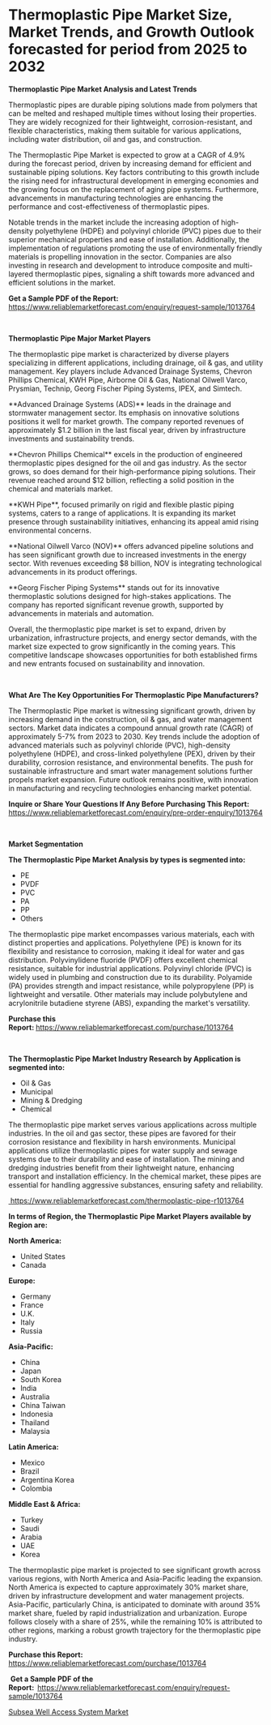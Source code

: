 <p><h1>Thermoplastic Pipe Market Size, Market Trends, and Growth Outlook forecasted for period from 2025 to 2032</h1></p><p><strong>Thermoplastic Pipe Market Analysis and Latest Trends</strong></p>
<p><p>Thermoplastic pipes are durable piping solutions made from polymers that can be melted and reshaped multiple times without losing their properties. They are widely recognized for their lightweight, corrosion-resistant, and flexible characteristics, making them suitable for various applications, including water distribution, oil and gas, and construction.</p><p>The Thermoplastic Pipe Market is expected to grow at a CAGR of 4.9% during the forecast period, driven by increasing demand for efficient and sustainable piping solutions. Key factors contributing to this growth include the rising need for infrastructural development in emerging economies and the growing focus on the replacement of aging pipe systems. Furthermore, advancements in manufacturing technologies are enhancing the performance and cost-effectiveness of thermoplastic pipes.</p><p>Notable trends in the market include the increasing adoption of high-density polyethylene (HDPE) and polyvinyl chloride (PVC) pipes due to their superior mechanical properties and ease of installation. Additionally, the implementation of regulations promoting the use of environmentally friendly materials is propelling innovation in the sector. Companies are also investing in research and development to introduce composite and multi-layered thermoplastic pipes, signaling a shift towards more advanced and efficient solutions in the market.</p></p>
<p><strong>Get a Sample PDF of the Report:&nbsp;</strong> <a href="https://www.reliablemarketforecast.com/enquiry/request-sample/1013764?utm_campaign=2739&utm_medium=2&utm_source=Github&utm_content=ia&utm_term=06032025&utm_id=thermoplastic-pipe">https://www.reliablemarketforecast.com/enquiry/request-sample/1013764</a></p>
<p>&nbsp;</p>
<p><strong>Thermoplastic Pipe Major Market Players</strong></p>
<p><p>The thermoplastic pipe market is characterized by diverse players specializing in different applications, including drainage, oil & gas, and utility management. Key players include Advanced Drainage Systems, Chevron Phillips Chemical, KWH Pipe, Airborne Oil & Gas, National Oilwell Varco, Prysmian, Technip, Georg Fischer Piping Systems, IPEX, and Simtech.</p><p>**Advanced Drainage Systems (ADS)** leads in the drainage and stormwater management sector. Its emphasis on innovative solutions positions it well for market growth. The company reported revenues of approximately $1.2 billion in the last fiscal year, driven by infrastructure investments and sustainability trends.</p><p>**Chevron Phillips Chemical** excels in the production of engineered thermoplastic pipes designed for the oil and gas industry. As the sector grows, so does demand for their high-performance piping solutions. Their revenue reached around $12 billion, reflecting a solid position in the chemical and materials market.</p><p>**KWH Pipe**, focused primarily on rigid and flexible plastic piping systems, caters to a range of applications. It is expanding its market presence through sustainability initiatives, enhancing its appeal amid rising environmental concerns.</p><p>**National Oilwell Varco (NOV)** offers advanced pipeline solutions and has seen significant growth due to increased investments in the energy sector. With revenues exceeding $8 billion, NOV is integrating technological advancements in its product offerings.</p><p>**Georg Fischer Piping Systems** stands out for its innovative thermoplastic solutions designed for high-stakes applications. The company has reported significant revenue growth, supported by advancements in materials and automation.</p><p>Overall, the thermoplastic pipe market is set to expand, driven by urbanization, infrastructure projects, and energy sector demands, with the market size expected to grow significantly in the coming years. This competitive landscape showcases opportunities for both established firms and new entrants focused on sustainability and innovation.</p></p>
<p>&nbsp;</p>
<p><strong>What Are The Key Opportunities For Thermoplastic Pipe Manufacturers?</strong></p>
<p><p>The Thermoplastic Pipe market is witnessing significant growth, driven by increasing demand in the construction, oil & gas, and water management sectors. Market data indicates a compound annual growth rate (CAGR) of approximately 5-7% from 2023 to 2030. Key trends include the adoption of advanced materials such as polyvinyl chloride (PVC), high-density polyethylene (HDPE), and cross-linked polyethylene (PEX), driven by their durability, corrosion resistance, and environmental benefits. The push for sustainable infrastructure and smart water management solutions further propels market expansion. Future outlook remains positive, with innovation in manufacturing and recycling technologies enhancing market potential.</p></p>
<p><strong>Inquire or Share Your Questions If Any Before Purchasing This Report:</strong> <a href="https://www.reliablemarketforecast.com/enquiry/pre-order-enquiry/1013764?utm_campaign=2739&utm_medium=2&utm_source=Github&utm_content=ia&utm_term=06032025&utm_id=thermoplastic-pipe">https://www.reliablemarketforecast.com/enquiry/pre-order-enquiry/1013764</a></p>
<p>&nbsp;</p>
<p><strong>Market Segmentation</strong></p>
<p><strong>The Thermoplastic Pipe Market Analysis by types is segmented into:</strong></p>
<p><ul><li>PE</li><li>PVDF</li><li>PVC</li><li>PA</li><li>PP</li><li>Others</li></ul></p>
<p><p>The thermoplastic pipe market encompasses various materials, each with distinct properties and applications. Polyethylene (PE) is known for its flexibility and resistance to corrosion, making it ideal for water and gas distribution. Polyvinylidene fluoride (PVDF) offers excellent chemical resistance, suitable for industrial applications. Polyvinyl chloride (PVC) is widely used in plumbing and construction due to its durability. Polyamide (PA) provides strength and impact resistance, while polypropylene (PP) is lightweight and versatile. Other materials may include polybutylene and acrylonitrile butadiene styrene (ABS), expanding the market's versatility.</p></p>
<p><strong>Purchase this Report:&nbsp;</strong><a href="https://www.reliablemarketforecast.com/purchase/1013764?utm_campaign=2739&utm_medium=2&utm_source=Github&utm_content=ia&utm_term=06032025&utm_id=thermoplastic-pipe">https://www.reliablemarketforecast.com/purchase/1013764</a></p>
<p>&nbsp;</p>
<p><strong>The Thermoplastic Pipe Market Industry Research by Application is segmented into:</strong></p>
<p><ul><li>Oil & Gas</li><li>Municipal</li><li>Mining & Dredging</li><li>Chemical</li></ul></p>
<p><p>The thermoplastic pipe market serves various applications across multiple industries. In the oil and gas sector, these pipes are favored for their corrosion resistance and flexibility in harsh environments. Municipal applications utilize thermoplastic pipes for water supply and sewage systems due to their durability and ease of installation. The mining and dredging industries benefit from their lightweight nature, enhancing transport and installation efficiency. In the chemical market, these pipes are essential for handling aggressive substances, ensuring safety and reliability.</p></p>
<p><a href="https://www.reliablemarketforecast.com/thermoplastic-pipe-r1013764?utm_campaign=2739&utm_medium=2&utm_source=Github&utm_content=ia&utm_term=06032025&utm_id=thermoplastic-pipe">&nbsp;https://www.reliablemarketforecast.com/thermoplastic-pipe-r1013764</a></p>
<p><strong>In terms of Region, the Thermoplastic Pipe Market Players available by Region are:</strong></p>
<p>
    <p> <strong> North America: </strong>
        <ul>
            <li>United States</li>
            <li>Canada</li>
        </ul>
        </p> 
    <p> <strong> Europe: </strong>
        <ul>
            <li>Germany</li>
            <li>France</li>
            <li>U.K.</li>
            <li>Italy</li>
            <li>Russia</li>
        </ul>
        </p> 
    <p> <strong> Asia-Pacific: </strong>
        <ul>
            <li>China</li>
            <li>Japan</li>
            <li>South Korea</li>
            <li>India</li>
            <li>Australia</li>
            <li>China Taiwan</li>
            <li>Indonesia</li>
            <li>Thailand</li>
            <li>Malaysia</li>
        </ul>
        </p> 
    <p> <strong> Latin America: </strong>
        <ul>
            <li>Mexico</li>
            <li>Brazil</li>
            <li>Argentina Korea</li>
            <li>Colombia</li>
        </ul>
        </p> 
    <p> <strong> Middle East & Africa: </strong>
        <ul>
            <li>Turkey</li>
            <li>Saudi</li>
            <li>Arabia</li>
            <li>UAE</li>
            <li>Korea</li>
        </ul>
    </p>
    </p>
<p><p>The thermoplastic pipe market is projected to see significant growth across various regions, with North America and Asia-Pacific leading the expansion. North America is expected to capture approximately 30% market share, driven by infrastructure development and water management projects. Asia-Pacific, particularly China, is anticipated to dominate with around 35% market share, fueled by rapid industrialization and urbanization. Europe follows closely with a share of 25%, while the remaining 10% is attributed to other regions, marking a robust growth trajectory for the thermoplastic pipe industry.</p></p>
<p><strong>Purchase this Report: </strong><a href="https://www.reliablemarketforecast.com/purchase/1013764?utm_campaign=2739&utm_medium=2&utm_source=Github&utm_content=ia&utm_term=06032025&utm_id=thermoplastic-pipe">https://www.reliablemarketforecast.com/purchase/1013764</a></p>
<p>&nbsp;<strong>Get a Sample PDF of the Report:&nbsp;&nbsp;</strong><a href="https://www.reliablemarketforecast.com/enquiry/request-sample/1013764?utm_campaign=2739&utm_medium=2&utm_source=Github&utm_content=ia&utm_term=06032025&utm_id=thermoplastic-pipe">https://www.reliablemarketforecast.com/enquiry/request-sample/1013764</a></p>
<p><strong></strong></p>
<p><p><a href="https://github.com/klaassenmackenzie6/Market-Research-Report-List-1/blob/main/subsea-well-access-system-market.md?utm_campaign=2739&utm_medium=2&utm_source=Github&utm_content=ia&utm_term=06032025&utm_id=thermoplastic-pipe">Subsea Well Access System Market</a></p></p>